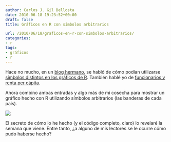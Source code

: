 ```yaml
---
author: Carlos J. Gil Bellosta
date: 2010-06-18 19:23:52+00:00
draft: false
title: Gráficos en R con símbolos arbitrarios

url: /2010/06/18/graficos-en-r-con-simbolos-arbitrarios/
categories:
- r
tags:
- gráficos
- r
---
```


Hace no mucho, en un [blog hermano](http://erre-que-erre-paco.blogspot.com/), se habló de cómo podían utilizarse [símbolos distintos en los gráficos de R](http://erre-que-erre-paco.blogspot.com/2009/10/simbolos-para-los-datos.html). También hablé yo de [funcionarios y renta per cápita](http://www.datanalytics.com/2010/05/31/de-numeros-y-funcionarios/).

Ahora combino ambas entradas y algo más de mi cosecha para mostrar un gráfico hecho con R utilizando símbolos arbitrarios (las banderas de cada país).


[![](/wp-uploads/2010/06/funcionarios_bandera.png#center)
](/wp-uploads/2010/06/funcionarios_bandera.png#center)

El secreto de cómo lo he hecho (y el código completo, claro) lo revelaré la semana que viene. Entre tanto, ¿a alguno de mis lectores se le ocurre cómo pudo haberse hecho?



